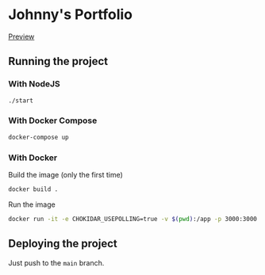 # Johnny's Portfolio

[Preview](https://johnny.tools)

## Running the project

### With NodeJS

```bash
./start
```

### With Docker Compose

```bash
docker-compose up
```

### With Docker

Build the image (only the first time)

```bash
docker build .
```

Run the image

```bash
docker run -it -e CHOKIDAR_USEPOLLING=true -v $(pwd):/app -p 3000:3000 portfolio
```

## Deploying the project

Just push to the `main` branch.
